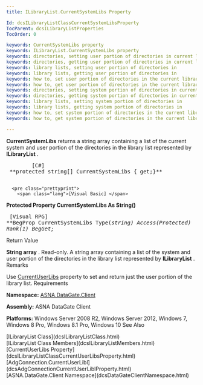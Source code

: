 ```yaml
---
title: ILibraryList.CurrentSystemLibs Property

Id: dcsILibraryListClassCurrentSystemLibsProperty
TocParent: dcsILibraryListProperties
TocOrder: 0

keywords: CurrentSystemLibs property
keywords: ILibraryList.CurrentSystemLibs property
keywords: directories, setting user portion of directories in current library list
keywords: directories, getting user portion of directories in current library list
keywords: library lists, setting user portion of directories in
keywords: library lists, getting user portion of directories in
keywords: how to, set user portion of directories in the current library list
keywords: how to, get user portion of directories in the current library list
keywords: directories, setting system portion of directories in current library list
keywords: directories, getting system portion of directories in current library list
keywords: library lists, setting system portion of directories in
keywords: library lists, getting system portion of directories in
keywords: how to, set system portion of directories in the current library list
keywords: how to, get system portion of directories in the current library list

---
```


**CurrentSystemLibs** returns a string array containing a list of the current system and user portion of the directories in the library list represented by **ILibraryList** . 
<pre class="prettyprint">
        <span class="lang">[C#]</span>
 **protected string[] CurrentSystemLibs { get;}** 
      </pre>
      <pre class="prettyprint">
        <span class="lang">[Visual Basic] </span>
 **Protected Property CurrentSystemLibs As String()** 
      </pre>
      <pre class="prettyprint">
        <span class="lang">[Visual RPG]</span>
 **BegProp CurrentSystemLibs Type(*string) Access(*Protected) Rank(1)
     BegGet;** 
      </pre>

Return Value

**String array** . Read-only. A string array containing a list of the system and user portion of the directories in the library list represented by **ILibraryList** .
Remarks

Use [CurrentUserLibs](dcsILibraryListClassCurrentUserLibsProperty.html) property to set and return just the user portion of the library list.
Requirements

**Namespace:** [ASNA.DataGate.Client](dcsDataGateClientNamespace.html) 

**Assembly:** ASNA DataGate Client

**Platforms:** Windows Server 2008 R2, Windows Server 2012, Windows 7, Windows 8 Pro, Windows 8.1 Pro, Windows 10
See Also

<dl />
      [ILibraryList Class](dcsILibraryListClass.html)
      <br />
      [ILibraryList Class Members](dcsILibraryListMembers.html)
      <br />
      [CurrentUserLibs Property](dcsILibraryListClassCurrentUserLibsProperty.html)
      <br />
      [AdgConnection.CurrentUserLibl](dcsAdgConnectionCurrentUserLiblProperty.html)
      <br />
      [ASNA.DataGate.Client Namespace](dcsDataGateClientNamespace.html)

